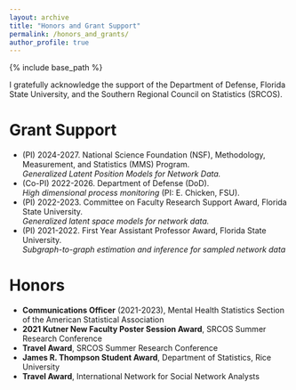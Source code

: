 ```yaml
--- 
layout: archive
title: "Honors and Grant Support"
permalink: /honors_and_grants/
author_profile: true
---
```


{% include base_path %}

I gratefully acknowledge the support of the Department of Defense, 
Florida State University, 
and the Southern Regional Council on Statistics (SRCOS). 


Grant Support 
======
<ul>
<li>
(PI) 2024-2027. National Science Foundation (NSF), Methodology, Measurement, and Statistics (MMS) Program.<br> 
<i>Generalized Latent Position Models for Network Data.</i>
</li>
<li>
(Co-PI) 2022-2026. Department of Defense (DoD).<br>
<i>High dimensional process monitoring</i> (PI: E. Chicken, FSU). 
</li>
<li>
(PI) 2022-2023. 
Committee on Faculty Research Support Award, Florida State University.<br>
<i>Generalized latent space models for network data.</i>
</li>
<li>
(PI) 2021-2022. First Year Assistant Professor Award, Florida State University.<br>
<i>Subgraph-to-graph estimation and inference for sampled network data</i>
</li>
</ul>


Honors
=========
<ul>
<li>
<b>Communications Officer</b> (2021-2023), Mental Health Statistics Section of the American Statistical Association 
</li>
<li>
<b>2021 Kutner New Faculty Poster Session Award</b>, SRCOS Summer Research Conference
</li>
<li>
<b>Travel Award</b>, SRCOS Summer Research Conference
</li>
<li>
<b>James R. Thompson Student Award</b>, Department of Statistics, Rice University
</li>
<li>
<b>Travel Award</b>, International Network for Social Network Analysts
</li>
</ul>



